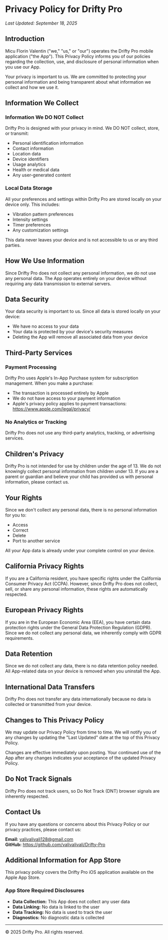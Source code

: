 # Privacy Policy for Drifty Pro

*Last Updated: September 18, 2025*

## Introduction

Micu Florin Valentin ("we," "us," or "our") operates the Drifty Pro mobile application ("the App"). This Privacy Policy informs you of our policies regarding the collection, use, and disclosure of personal information when you use our App.

Your privacy is important to us. We are committed to protecting your personal information and being transparent about what information we collect and how we use it.

## Information We Collect

### Information We DO NOT Collect

Drifty Pro is designed with your privacy in mind. We DO NOT collect, store, or transmit:
- Personal identification information
- Contact information
- Location data
- Device identifiers
- Usage analytics
- Health or medical data
- Any user-generated content

### Local Data Storage

All your preferences and settings within Drifty Pro are stored locally on your device only. This includes:
- Vibration pattern preferences
- Intensity settings
- Timer preferences
- Any customization settings

This data never leaves your device and is not accessible to us or any third parties.

## How We Use Information

Since Drifty Pro does not collect any personal information, we do not use any personal data. The App operates entirely on your device without requiring any data transmission to external servers.

## Data Security

Your data security is important to us. Since all data is stored locally on your device:
- We have no access to your data
- Your data is protected by your device's security measures
- Deleting the App will remove all associated data from your device

## Third-Party Services

### Payment Processing

Drifty Pro uses Apple's In-App Purchase system for subscription management. When you make a purchase:
- The transaction is processed entirely by Apple
- We do not have access to your payment information
- Apple's privacy policy applies to payment transactions: https://www.apple.com/legal/privacy/

### No Analytics or Tracking

Drifty Pro does not use any third-party analytics, tracking, or advertising services.

## Children's Privacy

Drifty Pro is not intended for use by children under the age of 13. We do not knowingly collect personal information from children under 13. If you are a parent or guardian and believe your child has provided us with personal information, please contact us.

## Your Rights

Since we don't collect any personal data, there is no personal information for you to:
- Access
- Correct
- Delete
- Port to another service

All your App data is already under your complete control on your device.

## California Privacy Rights

If you are a California resident, you have specific rights under the California Consumer Privacy Act (CCPA). However, since Drifty Pro does not collect, sell, or share any personal information, these rights are automatically respected.

## European Privacy Rights

If you are in the European Economic Area (EEA), you have certain data protection rights under the General Data Protection Regulation (GDPR). Since we do not collect any personal data, we inherently comply with GDPR requirements.

## Data Retention

Since we do not collect any data, there is no data retention policy needed. All App-related data on your device is removed when you uninstall the App.

## International Data Transfers

Drifty Pro does not transfer any data internationally because no data is collected or transmitted from your device.

## Changes to This Privacy Policy

We may update our Privacy Policy from time to time. We will notify you of any changes by updating the "Last Updated" date at the top of this Privacy Policy.

Changes are effective immediately upon posting. Your continued use of the App after any changes indicates your acceptance of the updated Privacy Policy.

## Do Not Track Signals

Drifty Pro does not track users, so Do Not Track (DNT) browser signals are inherently respected.

## Contact Us

If you have any questions or concerns about this Privacy Policy or our privacy practices, please contact us:

**Email:** valivalivali128@gmail.com  
**GitHub:** https://github.com/valivalivali/Drifty-Pro  

## Additional Information for App Store

This privacy policy covers the Drifty Pro iOS application available on the Apple App Store.

### App Store Required Disclosures

- **Data Collection:** This App does not collect any user data
- **Data Linking:** No data is linked to the user
- **Data Tracking:** No data is used to track the user
- **Diagnostics:** No diagnostic data is collected

---

© 2025 Drifty Pro. All rights reserved.
